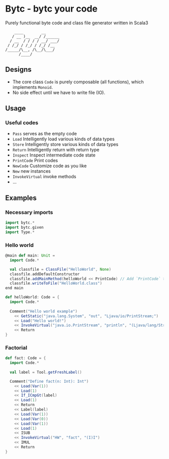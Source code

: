 # Bytc - bytc your code
Purely functional byte code and class file generator written in Scala3

```
    ____        __      
   / __ )__  __/ /______
  / __  / / / / __/ ___/
 / /_/ / /_/ / /_/ /__  
/_____/\__, /\__/\___/  
      /____/            
```


## Designs
- The core class `Code` is purely composable (all functions), which implements `Monoid`.
- No side effect until we have to write file (IO).

## Usage

### Useful codes
- `Pass` serves as the empty code
- `Load` Intelligently load various kinds of data types
- `Store` Intelligently store various kinds of data types
- `Return` Intelligently return with return type
- `Inspect` Inspect intermediate code state
- `PrintCode` Print codes
- `NewCode` Customize code as you like
- `New` new instances
- `InvokeVirtual` invoke methods
- ...


## Examples

### Necessary imports
```scala
import bytc.*
import bytc.given
import Type.*
```

### Hello world
```scala
@main def main: Unit = 
  import Code.*

  val classfile = ClassFile("HelloWorld", None)
  classfile.addDefaultConstructor
  classfile.addMainMethod(helloWorld << PrintCode) // Add `PrintCode` to debug
  classfile.writeToFile("HelloWorld.class")
end main

def helloWorld: Code = {
  import Code.*
  
  Comment("Hello world example")
    << GetStatic("java.lang.System", "out", "Ljava/io/PrintStream;")
    << Load("Hello world!")
    << InvokeVirtual("java.io.PrintStream", "println", "(Ljava/lang/String;)V")
    << Return
}
```

### Factorial
```scala
def fact: Code = {
  import Code.*
  
  val label = Tool.getFreshLabel()

  Comment("Define fact(n: Int): Int") 
    << Load(Var(1)) 
    << Load(1)
    << If_ICmpGt(label) 
    << Load(1) 
    << Return
    << Label(label)
    << Load(Var(1)) 
    << Load(Var(0))
    << Load(Var(1)) 
    << Load(1) 
    << ISUB 
    << InvokeVirtual("HW", "fact", "(I)I")
    << IMUL 
    << Return
}

```